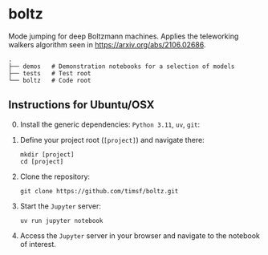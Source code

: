 # boltz
Mode jumping for deep Boltzmann machines. 
Applies the teleworking walkers algorithm seen in https://arxiv.org/abs/2106.02686.

    .
    ├── demos   # Demonstration notebooks for a selection of models
    ├── tests   # Test root
    └── boltz   # Code root


## Instructions for Ubuntu/OSX

0. Install the generic dependencies: `Python 3.11`, `uv`, `git`:

1. Define your project root (`[project]`) and navigate there:

    ```shell
    mkdir [project]
    cd [project]
    ```

2. Clone the repository:

    ```shell
    git clone https://github.com/timsf/boltz.git
    ```

3. Start the `Jupyter` server:

    ```shell
    uv run jupyter notebook
    ```

4. Access the `Jupyter` server in your browser and navigate to the notebook of interest.